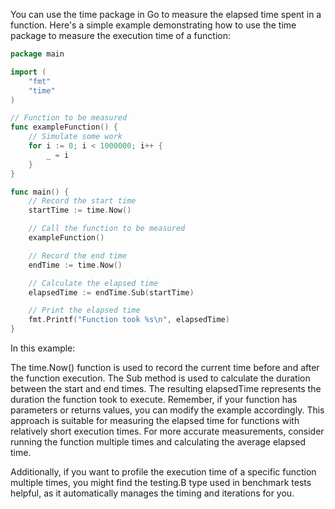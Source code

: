 You can use the time package in Go to measure the elapsed time spent in a function. Here's a simple example demonstrating how to use the time package to measure the execution time of a function:

```go
package main

import (
	"fmt"
	"time"
)

// Function to be measured
func exampleFunction() {
	// Simulate some work
	for i := 0; i < 1000000; i++ {
		_ = i
	}
}

func main() {
	// Record the start time
	startTime := time.Now()

	// Call the function to be measured
	exampleFunction()

	// Record the end time
	endTime := time.Now()

	// Calculate the elapsed time
	elapsedTime := endTime.Sub(startTime)

	// Print the elapsed time
	fmt.Printf("Function took %s\n", elapsedTime)
}
```
In this example:

The time.Now() function is used to record the current time before and after the function execution.
The Sub method is used to calculate the duration between the start and end times.
The resulting elapsedTime represents the duration the function took to execute.
Remember, if your function has parameters or returns values, you can modify the example accordingly. This approach is suitable for measuring the elapsed time for functions with relatively short execution times. For more accurate measurements, consider running the function multiple times and calculating the average elapsed time.

Additionally, if you want to profile the execution time of a specific function multiple times, you might find the testing.B type used in benchmark tests helpful, as it automatically manages the timing and iterations for you.
